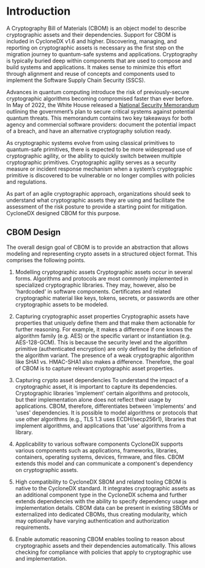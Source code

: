 # Introduction

A Cryptography Bill of Materials (CBOM) is an object model to describe cryptographic assets and their dependencies.
Support for CBOM is included in CycloneDX v1.6 and higher. Discovering, managing, and reporting on cryptographic assets
is necessary as the first step on the migration journey to quantum-safe systems and applications. Cryptography is
typically buried deep within components that are used to compose and build systems and applications. It makes sense to
minimize this effort through alignment and reuse of concepts and components used to implement the Software Supply Chain
Security (SSCS).

Advances in quantum computing introduce the risk of previously-secure cryptographic algorithms becoming compromised 
faster than ever before. In May of 2022, the White House released a [National Security Memorandum](https://www.whitehouse.gov/briefing-room/statements-releases/2022/05/04/national-security-memorandum-on-promoting-united-states-leadership-in-quantum-computing-while-mitigating-risks-to-vulnerable-cryptographic-systems/) 
outlining the government’s plan to secure critical systems against potential quantum threats. This memorandum contains 
two key takeaways for both agency and commercial software providers: document the potential impact of a breach, and have
an alternative cryptography solution ready.

As cryptographic systems evolve from using classical primitives to quantum-safe primitives, there is expected to be more
widespread use of cryptographic agility, or the ability to quickly switch between multiple cryptographic primitives. 
Cryptographic agility serves as a security measure or incident response mechanism when a system’s cryptographic 
primitive is discovered to be vulnerable or no longer complies with policies and regulations.

As part of an agile cryptographic approach, organizations should seek to understand what cryptographic assets they are 
using and facilitate the assessment of the risk posture to provide a starting point for mitigation. CycloneDX designed 
CBOM for this purpose.

## CBOM Design
The overall design goal of CBOM is to provide an abstraction that allows modeling and representing crypto assets in a
structured object format. This comprises the following points.

1. Modelling cryptographic assets
   Cryptographic assets occur in several forms. Algorithms and protocols are most commonly implemented in specialized cryptographic libraries. They may, however, also be 'hardcoded' in software components. Certificates and related cryptographic material like keys, tokens, secrets, or passwords are other cryptographic assets to be modeled.

2. Capturing cryptographic asset properties
   Cryptographic assets have properties that uniquely define them and that make them actionable for further reasoning. For example, it makes a difference if one knows the algorithm family (e.g. AES) or the specific variant or instantiation (e.g. AES-128-GCM). This is because the security level and the algorithm primitive (authenticated encryption) are only defined by the definition of the algorithm variant. The presence of a weak cryptographic algorithm like SHA1 vs. HMAC-SHA1 also makes a difference. Therefore, the goal of CBOM is to capture relevant cryptographic asset properties.

3. Capturing crypto asset dependencies
   To understand the impact of a cryptographic asset, it is important to capture its dependencies. Cryptographic libraries 'implement' certain algorithms and protocols, but their implementation alone does not reflect their usage by applications. CBOM, therefore, differentiates between 'implements' and 'uses' dependencies. It is possible to model algorithms or protocols that use other algorithms (e.g., TLS 1.3 uses ECDH/secp256r1), libraries that implement algorithms, and applications that 'use' algorithms from a library.

4. Applicability to various software components
   CycloneDX supports various components such as applications, frameworks, libraries, containers, operating systems, devices, firmware, and files. CBOM extends this model and can communicate a component's dependency on cryptographic assets.

5. High compatibility to CycloneDX SBOM and related tooling
   CBOM is native to the CycloneDX standard. It integrates cryptographic assets as an additional component type in the CycloneDX schema and further extends dependencies with the ability to specify dependency usage and implementation details. CBOM data can be present in existing SBOMs or externalized into dedicated CBOMs, thus creating modularity, which may optionally have varying authentication and authorization requirements.

6. Enable automatic reasoning
   CBOM enables tooling to reason about cryptographic assets and their dependencies automatically. This allows checking for compliance with policies that apply to cryptographic use and implementation.

<div style="page-break-after: always; visibility: hidden">
\newpage
</div>


